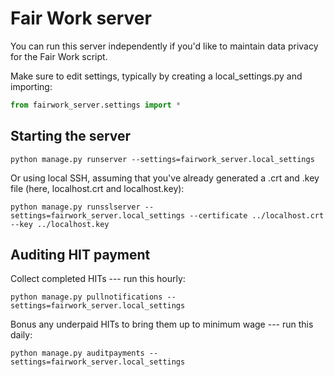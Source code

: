 # Fair Work server
You can run this server independently if you'd like to maintain data privacy for the Fair Work script.

Make sure to edit settings, typically by creating a local_settings.py and importing:
```python
from fairwork_server.settings import *
```

## Starting the server
```shell
python manage.py runserver --settings=fairwork_server.local_settings
```

Or using local SSH, assuming that you've already generated a .crt and .key file (here, localhost.crt and localhost.key):
```shell
python manage.py runsslserver --settings=fairwork_server.local_settings --certificate ../localhost.crt --key ../localhost.key
```

## Auditing HIT payment
Collect completed HITs --- run this hourly:
```shell
python manage.py pullnotifications --settings=fairwork_server.local_settings
```

Bonus any underpaid HITs to bring them up to minimum wage --- run this daily:
```shell
python manage.py auditpayments --settings=fairwork_server.local_settings
```
